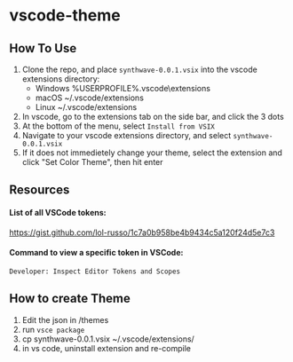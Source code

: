 # vscode-theme

## How To Use
1. Clone the repo, and place `synthwave-0.0.1.vsix` into the vscode extensions directory:
    - Windows %USERPROFILE%\.vscode\extensions
    - macOS ~/.vscode/extensions
    - Linux ~/.vscode/extensions
2. In vscode, go to the extensions tab on the side bar, and click the 3 dots
3. At the bottom of the menu, select `Install from VSIX`
4. Navigate to your vscode extensions directory, and select `synthwave-0.0.1.vsix`
5. If it does not immedietely change your theme, select the extension and click "Set Color Theme", then hit enter


## Resources
#### List of all VSCode tokens:</br>
https://gist.github.com/lol-russo/1c7a0b958be4b9434c5a120f24d5e7c3

#### Command to view a specific token in VSCode:</br>
`Developer: Inspect Editor Tokens and Scopes`

## How to create Theme
1. Edit the json in /themes
2. run `vsce package`
3. cp synthwave-0.0.1.vsix ~/.vscode/extensions/
4. in vs code, uninstall extension and re-compile
